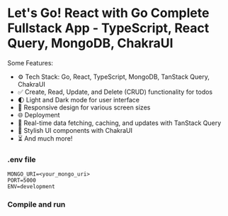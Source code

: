 # Let's Go! React with Go Complete Fullstack App - TypeScript, React Query, MongoDB, ChakraUI

Some Features:

-   ⚙️ Tech Stack: Go, React, TypeScript, MongoDB, TanStack Query, ChakraUI
-   ✅ Create, Read, Update, and Delete (CRUD) functionality for todos
-   🌓 Light and Dark mode for user interface
-   📱 Responsive design for various screen sizes
-   🌐 Deployment
-   🔄 Real-time data fetching, caching, and updates with TanStack Query
-   🎨 Stylish UI components with ChakraUI
-   ⏳ And much more!

### .env file

```shell
MONGO_URI=<your_mongo_uri>
PORT=5000
ENV=development
```

### Compile and run
